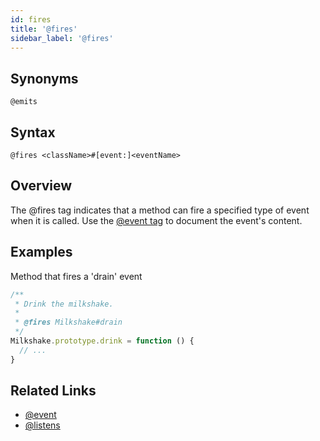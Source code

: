 ```yaml
---
id: fires
title: '@fires'
sidebar_label: '@fires'
---
```


## Synonyms

`@emits`

## Syntax

`@fires <className>#[event:]<eventName>`

## Overview

The @fires tag indicates that a method can fire a specified type of event when it is called. Use the [@event tag](./event.md) to document the event's content.

## Examples

Method that fires a 'drain' event

```js
/**
 * Drink the milkshake.
 *
 * @fires Milkshake#drain
 */
Milkshake.prototype.drink = function () {
  // ...
}
```

## Related Links

- [@event](./event.md)
- [@listens](./listens.md)
